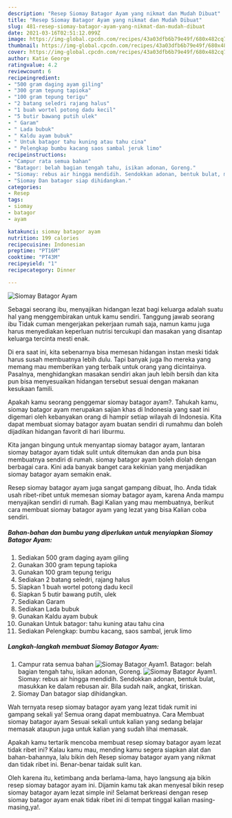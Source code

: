 ```yaml
---
description: "Resep Siomay Batagor Ayam yang nikmat dan Mudah Dibuat"
title: "Resep Siomay Batagor Ayam yang nikmat dan Mudah Dibuat"
slug: 481-resep-siomay-batagor-ayam-yang-nikmat-dan-mudah-dibuat
date: 2021-03-16T02:51:12.099Z
image: https://img-global.cpcdn.com/recipes/43a03dfb6b79e49f/680x482cq70/siomay-batagor-ayam-foto-resep-utama.jpg
thumbnail: https://img-global.cpcdn.com/recipes/43a03dfb6b79e49f/680x482cq70/siomay-batagor-ayam-foto-resep-utama.jpg
cover: https://img-global.cpcdn.com/recipes/43a03dfb6b79e49f/680x482cq70/siomay-batagor-ayam-foto-resep-utama.jpg
author: Katie George
ratingvalue: 4.2
reviewcount: 6
recipeingredient:
- "500 gram daging ayam giling"
- "300 gram tepung tapioka"
- "100 gram tepung terigu"
- "2 batang seledri rajang halus"
- "1 buah wortel potong dadu kecil"
- "5 butir bawang putih ulek"
- " Garam"
- " Lada bubuk"
- " Kaldu ayam bubuk"
- " Untuk batagor tahu kuning atau tahu cina"
- " Pelengkap bumbu kacang saos sambal jeruk limo"
recipeinstructions:
- "Campur rata semua bahan"
- "Batagor: belah bagian tengah tahu, isikan adonan, Goreng."
- "Siomay: rebus air hingga mendidih. Sendokkan adonan, bentuk bulat, masukkan ke dalam rebusan air. Bila sudah naik, angkat, tiriskan."
- "Siomay Dan batagor siap dihidangkan."
categories:
- Resep
tags:
- siomay
- batagor
- ayam

katakunci: siomay batagor ayam 
nutrition: 199 calories
recipecuisine: Indonesian
preptime: "PT16M"
cooktime: "PT43M"
recipeyield: "1"
recipecategory: Dinner

---
```



![Siomay Batagor Ayam](https://img-global.cpcdn.com/recipes/43a03dfb6b79e49f/680x482cq70/siomay-batagor-ayam-foto-resep-utama.jpg)

Sebagai seorang ibu, menyajikan hidangan lezat bagi keluarga adalah suatu hal yang menggembirakan untuk kamu sendiri. Tanggung jawab seorang ibu Tidak cuman mengerjakan pekerjaan rumah saja, namun kamu juga harus menyediakan keperluan nutrisi tercukupi dan masakan yang disantap keluarga tercinta mesti enak.

Di era  saat ini, kita sebenarnya bisa memesan hidangan instan meski tidak harus susah membuatnya lebih dulu. Tapi banyak juga lho mereka yang memang mau memberikan yang terbaik untuk orang yang dicintainya. Pasalnya, menghidangkan masakan sendiri akan jauh lebih bersih dan kita pun bisa menyesuaikan hidangan tersebut sesuai dengan makanan kesukaan famili. 



Apakah kamu seorang penggemar siomay batagor ayam?. Tahukah kamu, siomay batagor ayam merupakan sajian khas di Indonesia yang saat ini digemari oleh kebanyakan orang di hampir setiap wilayah di Indonesia. Kita dapat membuat siomay batagor ayam buatan sendiri di rumahmu dan boleh dijadikan hidangan favorit di hari liburmu.

Kita jangan bingung untuk menyantap siomay batagor ayam, lantaran siomay batagor ayam tidak sulit untuk ditemukan dan anda pun bisa membuatnya sendiri di rumah. siomay batagor ayam boleh diolah dengan berbagai cara. Kini ada banyak banget cara kekinian yang menjadikan siomay batagor ayam semakin enak.

Resep siomay batagor ayam juga sangat gampang dibuat, lho. Anda tidak usah ribet-ribet untuk memesan siomay batagor ayam, karena Anda mampu menyajikan sendiri di rumah. Bagi Kalian yang mau membuatnya, berikut cara membuat siomay batagor ayam yang lezat yang bisa Kalian coba sendiri.

<!--inarticleads1-->

##### Bahan-bahan dan bumbu yang diperlukan untuk menyiapkan Siomay Batagor Ayam:

1. Sediakan 500 gram daging ayam giling
1. Gunakan 300 gram tepung tapioka
1. Gunakan 100 gram tepung terigu
1. Sediakan 2 batang seledri, rajang halus
1. Siapkan 1 buah wortel potong dadu kecil
1. Siapkan 5 butir bawang putih, ulek
1. Sediakan  Garam
1. Sediakan  Lada bubuk
1. Gunakan  Kaldu ayam bubuk
1. Gunakan  Untuk batagor: tahu kuning atau tahu cina
1. Sediakan  Pelengkap: bumbu kacang, saos sambal, jeruk limo




<!--inarticleads2-->

##### Langkah-langkah membuat Siomay Batagor Ayam:

1. Campur rata semua bahan
<img src="https://img-global.cpcdn.com/steps/bc28b61779d7c79d/160x128cq70/siomay-batagor-ayam-langkah-memasak-1-foto.jpg" alt="Siomay Batagor Ayam">1. Batagor: belah bagian tengah tahu, isikan adonan, Goreng.
<img src="https://img-global.cpcdn.com/steps/db540046ee0cd798/160x128cq70/siomay-batagor-ayam-langkah-memasak-2-foto.jpg" alt="Siomay Batagor Ayam">1. Siomay: rebus air hingga mendidih. Sendokkan adonan, bentuk bulat, masukkan ke dalam rebusan air. Bila sudah naik, angkat, tiriskan.
1. Siomay Dan batagor siap dihidangkan.




Wah ternyata resep siomay batagor ayam yang lezat tidak rumit ini gampang sekali ya! Semua orang dapat membuatnya. Cara Membuat siomay batagor ayam Sesuai sekali untuk kalian yang sedang belajar memasak ataupun juga untuk kalian yang sudah lihai memasak.

Apakah kamu tertarik mencoba membuat resep siomay batagor ayam lezat tidak ribet ini? Kalau kamu mau, mending kamu segera siapkan alat dan bahan-bahannya, lalu bikin deh Resep siomay batagor ayam yang nikmat dan tidak ribet ini. Benar-benar taidak sulit kan. 

Oleh karena itu, ketimbang anda berlama-lama, hayo langsung aja bikin resep siomay batagor ayam ini. Dijamin kamu tak akan menyesal bikin resep siomay batagor ayam lezat simple ini! Selamat berkreasi dengan resep siomay batagor ayam enak tidak ribet ini di tempat tinggal kalian masing-masing,ya!.

